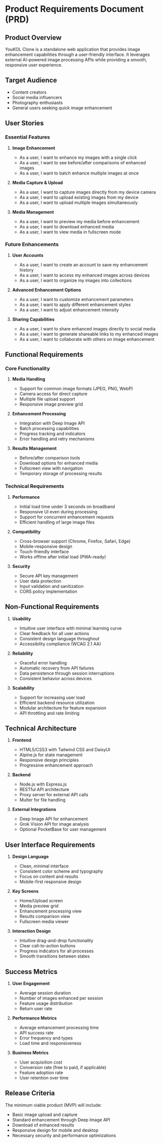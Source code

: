 # Product Requirements Document (PRD)

## Product Overview

YouKOL Clone is a standalone web application that provides image enhancement capabilities through a user-friendly interface. It leverages external AI-powered image processing APIs while providing a smooth, responsive user experience.

## Target Audience

- Content creators
- Social media influencers
- Photography enthusiasts
- General users seeking quick image enhancement

## User Stories

### Essential Features

1. **Image Enhancement**
   - As a user, I want to enhance my images with a single click
   - As a user, I want to see before/after comparisons of enhanced images
   - As a user, I want to batch enhance multiple images at once

2. **Media Capture & Upload**
   - As a user, I want to capture images directly from my device camera
   - As a user, I want to upload existing images from my device
   - As a user, I want to upload multiple images simultaneously

3. **Media Management**
   - As a user, I want to preview my media before enhancement
   - As a user, I want to download enhanced media
   - As a user, I want to view media in fullscreen mode

### Future Enhancements

1. **User Accounts**
   - As a user, I want to create an account to save my enhancement history
   - As a user, I want to access my enhanced images across devices
   - As a user, I want to organize my images into collections

2. **Advanced Enhancement Options**
   - As a user, I want to customize enhancement parameters
   - As a user, I want to apply different enhancement styles
   - As a user, I want to adjust enhancement intensity

3. **Sharing Capabilities**
   - As a user, I want to share enhanced images directly to social media
   - As a user, I want to generate shareable links to my enhanced images
   - As a user, I want to collaborate with others on image enhancement

## Functional Requirements

### Core Functionality

1. **Media Handling**
   - Support for common image formats (JPEG, PNG, WebP)
   - Camera access for direct capture
   - Multiple file upload support
   - Responsive image preview grid

2. **Enhancement Processing**
   - Integration with Deep Image API
   - Batch processing capabilities
   - Progress tracking and indicators
   - Error handling and retry mechanisms

3. **Results Management**
   - Before/after comparison tools
   - Download options for enhanced media
   - Fullscreen view with navigation
   - Temporary storage of processing results

### Technical Requirements

1. **Performance**
   - Initial load time under 3 seconds on broadband
   - Responsive UI even during processing
   - Support for concurrent enhancement requests
   - Efficient handling of large image files

2. **Compatibility**
   - Cross-browser support (Chrome, Firefox, Safari, Edge)
   - Mobile-responsive design
   - Touch-friendly interface
   - Works offline after initial load (PWA-ready)

3. **Security**
   - Secure API key management
   - User data protection
   - Input validation and sanitization
   - CORS policy implementation

## Non-Functional Requirements

1. **Usability**
   - Intuitive user interface with minimal learning curve
   - Clear feedback for all user actions
   - Consistent design language throughout
   - Accessibility compliance (WCAG 2.1 AA)

2. **Reliability**
   - Graceful error handling
   - Automatic recovery from API failures
   - Data persistence through session interruptions
   - Consistent behavior across devices

3. **Scalability**
   - Support for increasing user load
   - Efficient backend resource utilization
   - Modular architecture for feature expansion
   - API throttling and rate limiting

## Technical Architecture

1. **Frontend**
   - HTML5/CSS3 with Tailwind CSS and DaisyUI
   - Alpine.js for state management
   - Responsive design principles
   - Progressive enhancement approach

2. **Backend**
   - Node.js with Express.js
   - RESTful API architecture
   - Proxy server for external API calls
   - Multer for file handling

3. **External Integrations**
   - Deep Image API for enhancement
   - Grok Vision API for image analysis
   - Optional PocketBase for user management

## User Interface Requirements

1. **Design Language**
   - Clean, minimal interface
   - Consistent color scheme and typography
   - Focus on content and results
   - Mobile-first responsive design

2. **Key Screens**
   - Home/Upload screen
   - Media preview grid
   - Enhancement processing view
   - Results comparison view
   - Fullscreen media viewer

3. **Interaction Design**
   - Intuitive drag-and-drop functionality
   - Clear call-to-action buttons
   - Progress indicators for all processes
   - Smooth transitions between states

## Success Metrics

1. **User Engagement**
   - Average session duration
   - Number of images enhanced per session
   - Feature usage distribution
   - Return user rate

2. **Performance Metrics**
   - Average enhancement processing time
   - API success rate
   - Error frequency and types
   - Load time and responsiveness

3. **Business Metrics**
   - User acquisition cost
   - Conversion rate (free to paid, if applicable)
   - Feature adoption rate
   - User retention over time

## Release Criteria

The minimum viable product (MVP) will include:
- Basic image upload and capture
- Standard enhancement through Deep Image API
- Download of enhanced results
- Responsive design for mobile and desktop
- Necessary security and performance optimizations
